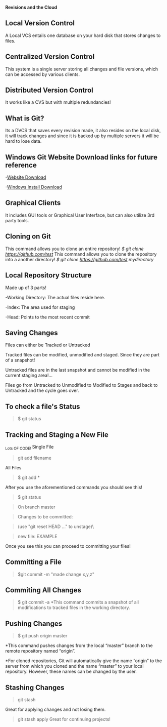 **Revisions and the Cloud**

## Local Version Control

A Local VCS entails one database on your hard disk that stores changes to files.

## Centralized Version Control

This system is a single server storing all changes and file versions, which can be accessed by various clients.

## Distributed Version Control

It works like  a CVS but with multiple redundancies!

## What is Git?

Its a DVCS that saves every revision made, it also resides on the local disk, it will track changes and since it is backed up  by multiple servers it will be hard to lose data.

## Windows Git Website Download links for future reference

-[Website Download](http://git-scm.com/download/win)

-[Windows Install Download](http://windows.github.com)

## Graphical Clients

It includes GUI tools or Graphical User Interface, but can also utilize 3rd party tools.

## Cloning on Git

This command allows you to clone an entire repository!
*$ git clone <https://github.com/test>*
This command allows you to clone the repository into a another directory!
*$ git clone <https://github.com/test> mydirectory*

## Local Repository Structure

Made up of 3 parts!

-Working Directory: The actual files reside here.

-Index: The area used for staging

-Head: Points to the most recent commit

## Saving Changes

Files can either be Tracked or Untracked

Tracked files can be modified, unmodified and staged. Since they are part of a snapshot!

Untracked files are in  the last snapshot and cannot be modified in the current staging area!...

Files go from Untracked to Unmodified to Modified to Stages and back to Untracked and the cycle goes over.

## To check a file's Status

>$ git status

## Tracking and Staging a New File

<sub>Lots OF CODE! </sub>
Single File
>git add filename

All Files
>$ git add *

After you use the aforementioned commands you should see this!
>$ git status

>On branch master

>Changes to be committed:

  >(use "git reset HEAD ..." to unstage)\
  
  >new file: EXAMPLE

Once you see this you can proceed to committing your files!

## Committing a File

>$git commit -m "made change x,y,z"

## Commiting All Changes

>$ git commit -a
*This command commits a snapshot of all modifications to tracked files in the working directory.

## Pushing Changes

>$ git push origin master
>
*This command pushes changes from the local “master” branch to the remote repository named “origin”.

*For cloned repositories, Git will automatically give the name “origin” to the server from which you cloned and the name “master” to your local repository. However, these names can be changed by the user.

## Stashing Changes

>git stash
>
Great for applying changes and not losing them.

>git stash apply
>Great for continuing projects!
